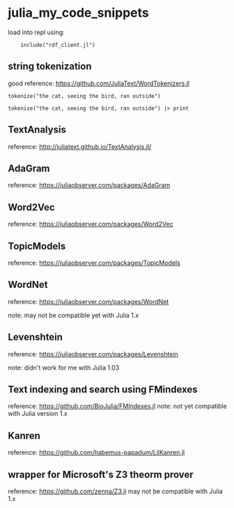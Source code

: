 # julia_my_code_snippets

load into repl using:

        include("rdf_client.jl")

## string tokenization

good reference:  https://github.com/JuliaText/WordTokenizers.jl

```````` lang=Julia
tokenize("the cat, seeing the bird, ran outside")

tokenize("the cat, seeing the bird, ran outside") |> print
````````

## TextAnalysis

reference:  http://juliatext.github.io/TextAnalysis.jl/

## AdaGram

reference:  https://juliaobserver.com/packages/AdaGram

## Word2Vec

reference:  https://juliaobserver.com/packages/Word2Vec

## TopicModels

reference:  https://juliaobserver.com/packages/TopicModels

## WordNet

reference:  https://juliaobserver.com/packages/WordNet

note: may not be compatible yet with Julia 1.x

## Levenshtein

reference:  https://juliaobserver.com/packages/Levenshtein

note: didn't work for me with Julia 1.03

## Text indexing and search using FMindexes

reference: https://github.com/BioJulia/FMIndexes.jl
note: not yet compatible with Julia version 1.x

## Kanren

reference: https://github.com/habemus-papadum/LilKanren.jl

## wrapper for Microsoft's Z3 theorm prover

reference: https://github.com/zenna/Z3.jl
may not be compatible with Julia 1.x
